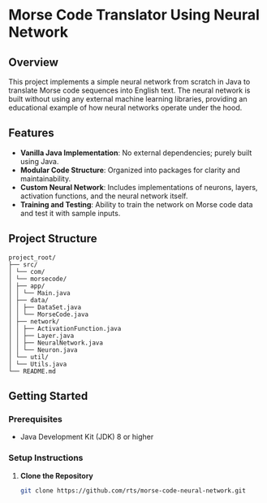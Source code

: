 # Morse Code Translator Using Neural Network

## Overview

This project implements a simple neural network from scratch in Java to translate Morse code sequences into English text. The neural network is built without using any external machine learning libraries, providing an educational example of how neural networks operate under the hood.

## Features

- **Vanilla Java Implementation**: No external dependencies; purely built using Java.
- **Modular Code Structure**: Organized into packages for clarity and maintainability.
- **Custom Neural Network**: Includes implementations of neurons, layers, activation functions, and the neural network itself.
- **Training and Testing**: Ability to train the network on Morse code data and test it with sample inputs.

## Project Structure

```
project_root/ 
├── src/ 
│ └── com/ 
│ └── morsecode/ 
│ ├── app/ 
│ │ └── Main.java 
│ ├── data/ 
│ │ ├── DataSet.java 
│ │ └── MorseCode.java 
│ ├── network/ 
│ │ ├── ActivationFunction.java 
│ │ ├── Layer.java 
│ │ ├── NeuralNetwork.java 
│ │ └── Neuron.java 
│ └── util/ 
│ └── Utils.java 
└── README.md
```

## Getting Started

### **Prerequisites**

- Java Development Kit (JDK) 8 or higher

### **Setup Instructions**

1. **Clone the Repository**

   ```bash
   git clone https://github.com/rts/morse-code-neural-network.git
